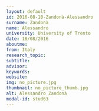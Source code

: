 ```yaml
---
layout: default 
id: 2016-08-18-Zandonà-Alessandro
surname: Zandonà
name: Alessandro
university: University of Trento
date: 18/08/2016
aboutme: 
from: Italy
research_topic: 
subtitle: 
advisor: 
keywords: 
website: 
img: no_picture.jpg
thumbnail: no_picture_thumb.jpg
alt: Alessandro Zandonà
modal-id: stud63
---
```

